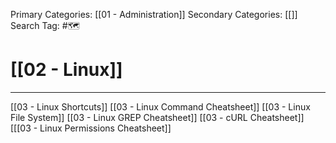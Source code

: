 Primary Categories: [[01 - Administration]] 
Secondary Categories: [[]] 
Search Tag: #🗺  

# [[02 - Linux]]  
***

[[03 - Linux Shortcuts]]
[[03 - Linux Command Cheatsheet]] 
[[03 - Linux File System]]
[[03 - Linux GREP Cheatsheet]]
[[03 - cURL Cheatsheet]]
[[[03 - Linux Permissions Cheatsheet]]
